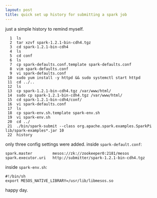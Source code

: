```yaml
---
layout: post
title: quick set up history for submitting a spark job
---
```


just a simple history to remind myself.

      1  ls
      2  tar xzvf spark-1.2.1-bin-cdh4.tgz 
      3  cd spark-1.2.1-bin-cdh4
      4  ls
      5  cd conf
      6  ls
      7  cp spark-defaults.conf.template spark-defaults.conf
      8  vim spark-defaults.conf
      9  vi spark-defaults.conf
     10  sudo yum install -y httpd && sudo systemctl start httpd
     11  cd ../..
     12  ls
     13  cp spark-1.2.1-bin-cdh4.tgz /var/www/html/
     14  sudo cp spark-1.2.1-bin-cdh4.tgz /var/www/html/
     15  cd spark-1.2.1-bin-cdh4/conf/
     16  vi spark-defaults.conf
     17  ls
     18  cp spark-env.sh.template spark-env.sh
     19  vi spark-env.sh
     20  cd ../
     21  ./bin/spark-submit --class org.apache.spark.examples.SparkPi lib/spark-examples*.jar 10
     22  history

only three config settings were added. inside `spark-default.conf`:

    spark.master         mesos://zk://zookeeper0:2181/mesos
    spark.executor.uri   http://submitter/spark-1.2.1-bin-cdh4.tgz

inside `spark-env.sh`:

    #!/bin/sh
    export MESOS_NATIVE_LIBRARY=/usr/lib/libmesos.so

happy day.

